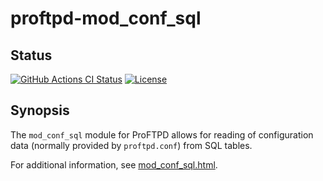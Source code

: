 proftpd-mod_conf_sql
====================

Status
------
[![GitHub Actions CI Status](https://github.com/Castaglia/proftpd-mod_conf_sql/actions/workflows/ci.yml/badge.svg?branch=master)](https://github.com/Castaglia/proftpd-mod_conf_sql/actions/workflows/ci.yml)
[![License](https://img.shields.io/badge/license-GPL-brightgreen.svg)](https://img.shields.io/badge/license-GPL-brightgreen.svg)

Synopsis
--------

The `mod_conf_sql` module for ProFTPD allows for reading of configuration data
(normally provided by `proftpd.conf`) from SQL tables.

For additional information, see [mod_conf_sql.html](https://htmlpreview.github.io/?https://github.com/Castaglia/proftpd-mod_conf_sql/blob/master/mod_conf_sql.html).
